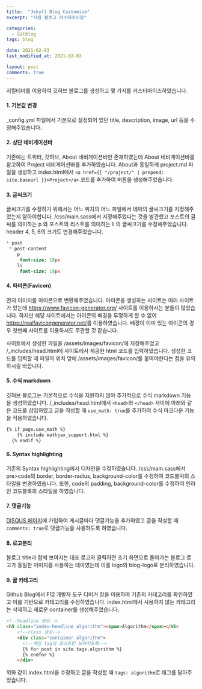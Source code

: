 ```yaml
---
title:  "Jekyll Blog Customize"
excerpt: "지킬 블로그 커스터마이징"

categories:
  - Gitblog
tags: blog

date: 2021-02-03
last_modified_at: 2021-02-03

layout: post
comments: true
---
```


지킬테마를 이용하여 깃허브 블로그를 생성하고 몇 가지를 커스터마이즈하였습니다.

#### 1. 기본값 변경
_config.yml 파일에서 기본으로 설정되어 있던 title, description, image, url 등을 수정해주었습니다.

#### 2. 상단 네비게이션바
기존에는 트위터, 깃허브, About 네비게이션바만 존재하였는데 About 네비게이션바를 참고하여 Project 네비게이션바를 추가하였습니다. About과 동일하게 project.md 파일을 생성하고 index.html에서 `<a href={{ "/project/" | prepend: site.baseurl }}>Project</a>` 코드를 추가하여 버튼을 생성해주었습니다.

#### 3. 글씨크기
글씨크기를 수정하기 위해서는 어느 위치의 어느 파일에서 테마의 글씨크기를 지정해주었는지 알아야합니다. /css/main.sass에서 지정해주었다는 것을 발견했고 포스트의 글씨를 의미하는 p 와 포스트의 리스트를 의미하는 li 의 글씨크기를 수정해주었습니다. header 4, 5, 6의 크기도 변경해주었습니다.

``` sass
* post
 * post-content
    p
     font-size: 18px
    li
     font-size: 18px
```


#### 4. 파비콘(Favicon)
먼저 이미지를 아이콘으로 변환해주었습니다. 아이콘을 생성하는 사이트는 여러 사이트가 있는데 <https://www.favicon-generator.org/> 사이트를 이용하시는 분들이 많았습니다. 하지만 해당 사이트에서는 아이콘의 배경을 투명하게 할 수 없어 <https://realfavicongenerator.net/>를 이용하였습니다. 배경이 이미 있는 아이콘의 경우 첫번째 사이트를 이용하셔도 무관할 것 같습니다.  

사이트에서 생성한 파일을 /assets/images/favicon/에 저장해주었고 /_includes/head.html에 사이트에서 제공한 html 코드를 입력하였습니다. 생성한 코드를 입력할 때 파일의 위치 앞에 /assets/images/favicon/를 붙여야한다는 점을 유의하시길 바랍니다.

#### 5. 수식 markdown
깃허브 블로그는 기본적으로 수식을 지원하지 않아 추가적으로 수식 markdown 기능을 생성하였습니다. /_includes/head.html에서 `<head>`와 `</head>` 사이에 아래와 같은 코드를 삽입하였고 글을 작성할 때 ```use_math: true```를 추가하여 수식 마크다운 기능을 적용하였습니다.

```html
{% if page.use_math %}
    {% include mathjax_support.html %}
  {% endif %}
```

#### 6. Syntax highlighting
기존의 Syntax highlighting에서 디자인을 수정하였습니다. /css/main.sass에서 pre>code의 border, border-radius, background-color를 수정하여 코드블럭의 스타일을 변경하였습니다. 또한, code의 padding, background-color를 수정하여 인라인 코드블록의 스타일을 하였습니다.


#### 7. 댓글기능
[DISQUS 페이지](https://disqus.com/)에 가입하여 게시글마다 댓글기능을 추가하였고 글을 작성할 때 `comments: true`로 댓글기능을 사용하도록 하였습니다.

#### 8. 로고분리
블로그 title과 함께 보여지는 대표 로고와 클릭하면 초기 화면으로 돌아가는 블로그 로고가 동일한 이미지를 사용하는 테마였는데 이를 logo와 blog-logo로 분리하였습니다.

#### 9. 글 카테고리
Github Blog에서 F12 개발자 도구 디버거 창을 이용하여 기존의 카테고리를 확인하였고 이를 기반으로 카테고리를 수정하였습니다. index.html에서 사용하지 않는 카테고리는 삭제하고 새로운 container를 생성해주었습니다.

``` html
<!--headline 생성-->
<h5 class="index-headline algorithm"><span>Algorithm</span></h5>
    <!--class 생성-->
    <div class="container algorithm">
      <!--해당 tag의 포스트만 보여지도록-->
      {% for post in site.tags.algorithm %}
      {% endfor %}
    </div>                         
```

위와 같이 index.html을 수정하고 글을 작성할 때 `tags: algorithm`로 태그를 달아주었습니다.
